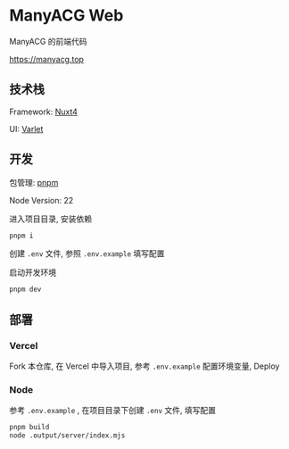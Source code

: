 # ManyACG Web

ManyACG 的前端代码

https://manyacg.top

## 技术栈

Framework: [Nuxt4](https://nuxt.com/)

UI: [Varlet](https://varletjs.org)

## 开发

包管理: [pnpm](https://pnpm.io/)

Node Version: 22

进入项目目录, 安装依赖

```bash
pnpm i
```

创建 `.env` 文件, 参照 `.env.example` 填写配置

启动开发环境

```bash
pnpm dev
```

## 部署
### Vercel

Fork 本仓库, 在 Vercel 中导入项目, 参考 `.env.example` 配置环境变量, Deploy

### Node

参考 `.env.example` , 在项目目录下创建 `.env` 文件, 填写配置

```bash
pnpm build
node .output/server/index.mjs
```